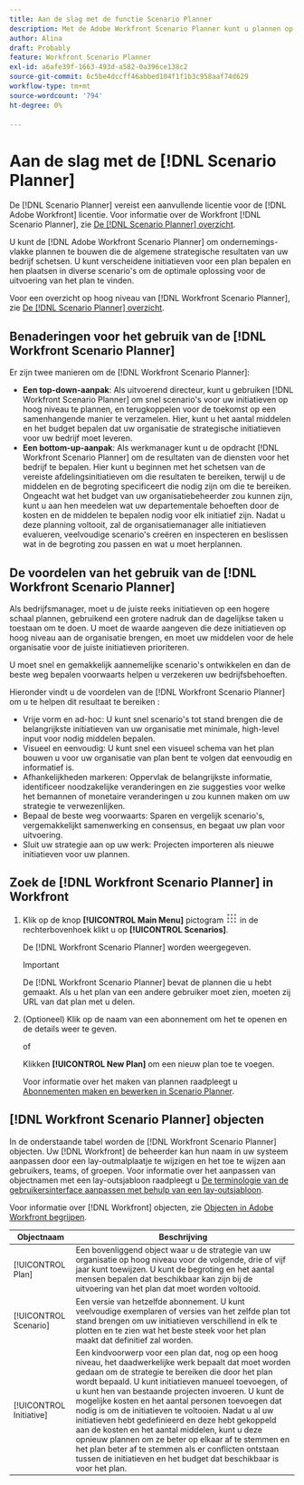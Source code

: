 ```yaml
---
title: Aan de slag met de functie Scenario Planner
description: Met de Adobe Workfront Scenario Planner kunt u plannen op bedrijfsniveau maken waarin de algemene strategische resultaten van uw bedrijf worden beschreven. U kunt verscheidene initiatieven voor een plan bepalen en hen plaatsen in diverse scenario's om de optimale oplossing voor de uitvoering van het plan te vinden.
author: Alina
draft: Probably
feature: Workfront Scenario Planner
exl-id: a6afe39f-1663-493d-a582-0a396ce138c2
source-git-commit: 6c5be4dccff46abbed104f1f1b3c958aaf74d629
workflow-type: tm+mt
source-wordcount: '794'
ht-degree: 0%

---
```


# Aan de slag met de [!DNL Scenario Planner]

De [!DNL Scenario Planner] vereist een aanvullende licentie voor de [!DNL Adobe Workfront] licentie. Voor informatie over de Workfront [!DNL Scenario Planner], zie [De [!DNL Scenario Planner] overzicht](../scenario-planner/scenario-planner-overview.md).

U kunt de [!DNL Adobe Workfront Scenario Planner] om ondernemings-vlakke plannen te bouwen die de algemene strategische resultaten van uw bedrijf schetsen. U kunt verscheidene initiatieven voor een plan bepalen en hen plaatsen in diverse scenario&#39;s om de optimale oplossing voor de uitvoering van het plan te vinden.

Voor een overzicht op hoog niveau van [!DNL Workfront Scenario Planner], zie [De [!DNL Scenario Planner] overzicht](../scenario-planner/scenario-planner-overview.md).

## Benaderingen voor het gebruik van de [!DNL Workfront Scenario Planner]

Er zijn twee manieren om de [!DNL Workfront Scenario Planner]:

* **Een top-down-aanpak**: Als uitvoerend directeur, kunt u gebruiken [!DNL Workfront Scenario Planner] om snel scenario&#39;s voor uw initiatieven op hoog niveau te plannen, en terugkoppelen voor de toekomst op een samenhangende manier te verzamelen. Hier, kunt u het aantal middelen en het budget bepalen dat uw organisatie de strategische initiatieven voor uw bedrijf moet leveren.
* **Een bottom-up-aanpak**: Als werkmanager kunt u de opdracht [!DNL Workfront Scenario Planner] om de resultaten van de diensten voor het bedrijf te bepalen. Hier kunt u beginnen met het schetsen van de vereiste afdelingsinitiatieven om die resultaten te bereiken, terwijl u de middelen en de begroting specificeert die nodig zijn om die te bereiken. Ongeacht wat het budget van uw organisatiebeheerder zou kunnen zijn, kunt u aan hen meedelen wat uw departementale behoeften door de kosten en de middelen te bepalen nodig voor elk initiatief zijn. Nadat u deze planning voltooit, zal de organisatiemanager alle initiatieven evalueren, veelvoudige scenario&#39;s creëren en inspecteren en beslissen wat in de begroting zou passen en wat u moet herplannen.

## De voordelen van het gebruik van de [!DNL Workfront Scenario Planner]

Als bedrijfsmanager, moet u de juiste reeks initiatieven op een hogere schaal plannen, gebruikend een grotere nadruk dan de dagelijkse taken u toestaan om te doen. U moet de waarde aangeven die deze initiatieven op hoog niveau aan de organisatie brengen, en moet uw middelen voor de hele organisatie voor de juiste initiatieven prioriteren.

U moet snel en gemakkelijk aannemelijke scenario&#39;s ontwikkelen en dan de beste weg bepalen voorwaarts helpen u verzekeren uw bedrijfsbehoeften.

Hieronder vindt u de voordelen van de [!DNL Workfront Scenario Planner] om u te helpen dit resultaat te bereiken :

* Vrije vorm en ad-hoc: U kunt snel scenario&#39;s tot stand brengen die de belangrijkste initiatieven van uw organisatie met minimale, high-level input voor nodig middelen bepalen.
* Visueel en eenvoudig: U kunt snel een visueel schema van het plan bouwen u voor uw organisatie van plan bent te volgen dat eenvoudig en informatief is.
* Afhankelijkheden markeren: Oppervlak de belangrijkste informatie, identificeer noodzakelijke veranderingen en zie suggesties voor welke het bemannen of monetaire veranderingen u zou kunnen maken om uw strategie te verwezenlijken.
* Bepaal de beste weg voorwaarts: Sparen en vergelijk scenario&#39;s, vergemakkelijkt samenwerking en consensus, en begaat uw plan voor uitvoering.
* Sluit uw strategie aan op uw werk: Projecten importeren als nieuwe initiatieven voor uw plannen.

## Zoek de [!DNL Workfront Scenario Planner] in Workfront

1. Klik op de knop **[!UICONTROL Main Menu]** pictogram ![](assets/main-menu-icon.png) in de rechterbovenhoek klikt u op **[!UICONTROL Scenarios]**.

   <!--drafted for Shell: or click the **Main Menu** <insert icon> in the upper-left corner, if it's available.-->

   De [!DNL Workfront Scenario Planner] worden weergegeven.

   >[!IMPORTANT]
   >
   >De [!DNL Workfront Scenario Planner] bevat de plannen die u hebt gemaakt. Als u het plan van een andere gebruiker moet zien, moeten zij URL van dat plan met u delen.

1. (Optioneel) Klik op de naam van een abonnement om het te openen en de details weer te geven.

   of

   Klikken **[!UICONTROL New Plan]** om een nieuw plan toe te voegen.

   Voor informatie over het maken van plannen raadpleegt u [Abonnementen maken en bewerken in Scenario Planner](../scenario-planner/create-and-edit-plans.md).

## [!DNL Workfront Scenario Planner] objecten

In de onderstaande tabel worden de [!DNL Workfront Scenario Planner] objecten. Uw [!DNL Workfront] de beheerder kan hun naam in uw systeem aanpassen door een lay-outmalplaatje te wijzigen en het toe te wijzen aan gebruikers, teams, of groepen. Voor informatie over het aanpassen van objectnamen met een lay-outsjabloon raadpleegt u [De terminologie van de gebruikersinterface aanpassen met behulp van een lay-outsjabloon](../administration-and-setup/customize-workfront/use-layout-templates/customize-terminology.md).

Voor informatie over [!DNL Workfront] objecten, zie [Objecten in Adobe Workfront begrijpen](../workfront-basics/navigate-workfront/workfront-navigation/understand-objects.md).

| Objectnaam | Beschrijving |
|---|---|
| [!UICONTROL Plan] | Een bovenliggend object waar u de strategie van uw organisatie op hoog niveau voor de volgende, drie of vijf jaar kunt toewijzen. U kunt de begroting en het aantal mensen bepalen dat beschikbaar kan zijn bij de uitvoering van het plan dat moet worden voltooid. |
| [!UICONTROL Scenario] | Een versie van hetzelfde abonnement. U kunt veelvoudige exemplaren of versies van het zelfde plan tot stand brengen om uw initiatieven verschillend in elk te plotten en te zien wat het beste steek voor het plan maakt dat definitief zal worden. |
| [!UICONTROL Initiative] | Een kindvoorwerp voor een plan dat, nog op een hoog niveau, het daadwerkelijke werk bepaalt dat moet worden gedaan om de strategie te bereiken die door het plan wordt bepaald. U kunt initiatieven manueel toevoegen, of u kunt hen van bestaande projecten invoeren. U kunt de mogelijke kosten en het aantal personen toevoegen dat nodig is om de initiatieven te voltooien. Nadat u al uw initiatieven hebt gedefinieerd en deze hebt gekoppeld aan de kosten en het aantal middelen, kunt u deze opnieuw plannen om ze beter op elkaar af te stemmen en het plan beter af te stemmen als er conflicten ontstaan tussen de initiatieven en het budget dat beschikbaar is voor het plan. |
